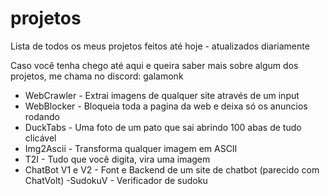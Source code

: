 # projetos
Lista de todos os meus projetos feitos até hoje - atualizados diariamente

Caso você tenha chego até aqui e queira saber mais sobre algum dos projetos, me chama no discord: galamonk

- WebCrawler - Extrai imagens de qualquer site através de um input
- WebBlocker - Bloqueia toda a pagina da web e deixa só os anuncios rodando
- DuckTabs - Uma foto de um pato que sai abrindo 100 abas de tudo clicável
- Img2Ascii - Transforma qualquer imagem em ASCII
- T2I - Tudo que você digita, vira uma imagem
- ChatBot V1 e V2 - Font e Backend de um site de chatbot (parecido com ChatVolt)
 -SudokuV - Verificador de sudoku


